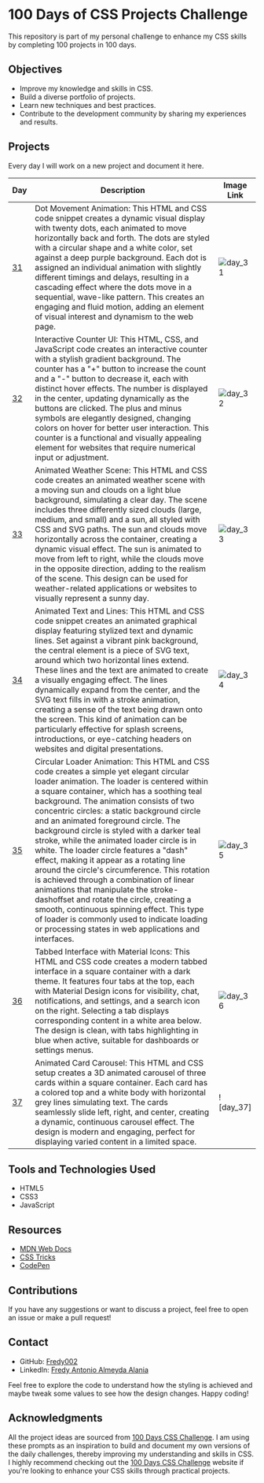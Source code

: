 # 100 Days of CSS Projects Challenge

This repository is part of my personal challenge to enhance my CSS skills by completing 100 projects in 100 days.

## Objectives

- Improve my knowledge and skills in CSS.
- Build a diverse portfolio of projects.
- Learn new techniques and best practices.
- Contribute to the development community by sharing my experiences and results.

## Projects

Every day I will work on a new project and document it here.

| Day                                                                              | Description                                                                                                                                                                                                                                                                                                                                                                                                                                                                                                                | Image Link |
| -------------------------------------------------------------------------------- | -------------------------------------------------------------------------------------------------------------------------------------------------------------------------------------------------------------------------------------------------------------------------------------------------------------------------------------------------------------------------------------------------------------------------------------------------------------------------------------------------------------------------- | ---------- |
| [31](https://github.com/Fredy002/100-Days-Of-CSS-Projects/tree/day_31-40/day_31) | Dot Movement Animation: This HTML and CSS code snippet creates a dynamic visual display with twenty dots, each animated to move horizontally back and forth. The dots are styled with a circular shape and a white color, set against a deep purple background. Each dot is assigned an individual animation with slightly different timings and delays, resulting in a cascading effect where the dots move in a sequential, wave-like pattern. This creates an engaging and fluid motion, adding an element of visual interest and dynamism to the web page. | ![day_31](https://github.com/Fredy002/100-Days-Of-CSS-Projects/assets/104151778/6dcbd15e-b1e0-4a72-ab73-b2e598cb295c) |
| [32](https://github.com/Fredy002/100-Days-Of-CSS-Projects/tree/day_31-40/day_32) | Interactive Counter UI: This HTML, CSS, and JavaScript code creates an interactive counter with a stylish gradient background. The counter has a "+" button to increase the count and a "-" button to decrease it, each with distinct hover effects. The number is displayed in the center, updating dynamically as the buttons are clicked. The plus and minus symbols are elegantly designed, changing colors on hover for better user interaction. This counter is a functional and visually appealing element for websites that require numerical input or adjustment. | ![day_32](https://github.com/Fredy002/100-Days-Of-CSS-Projects/assets/104151778/f8c26780-e6ef-4b29-8741-9dac7491319b) |
| [33](https://github.com/Fredy002/100-Days-Of-CSS-Projects/tree/day_31-40/day_33) | Animated Weather Scene: This HTML and CSS code creates an animated weather scene with a moving sun and clouds on a light blue background, simulating a clear day. The scene includes three differently sized clouds (large, medium, and small) and a sun, all styled with CSS and SVG paths. The sun and clouds move horizontally across the container, creating a dynamic visual effect. The sun is animated to move from left to right, while the clouds move in the opposite direction, adding to the realism of the scene. This design can be used for weather-related applications or websites to visually represent a sunny day. | ![day_33](https://github.com/Fredy002/100-Days-Of-CSS-Projects/assets/104151778/f9f7b5cd-a1d4-475e-bf6d-76cb5a30d1cd) |
| [34](https://github.com/Fredy002/100-Days-Of-CSS-Projects/tree/day_31-40/day_34) | Animated Text and Lines: This HTML and CSS code snippet creates an animated graphical display featuring stylized text and dynamic lines. Set against a vibrant pink background, the central element is a piece of SVG text, around which two horizontal lines extend. These lines and the text are animated to create a visually engaging effect. The lines dynamically expand from the center, and the SVG text fills in with a stroke animation, creating a sense of the text being drawn onto the screen. This kind of animation can be particularly effective for splash screens, introductions, or eye-catching headers on websites and digital presentations.| ![day_34](https://github.com/Fredy002/100-Days-Of-CSS-Projects/assets/104151778/278163a4-5871-49b3-ac86-7ef55c75aafd) |
| [35](https://github.com/Fredy002/100-Days-Of-CSS-Projects/tree/day_31-40/day_35) | Circular Loader Animation: This HTML and CSS code creates a simple yet elegant circular loader animation. The loader is centered within a square container, which has a soothing teal background. The animation consists of two concentric circles: a static background circle and an animated foreground circle. The background circle is styled with a darker teal stroke, while the animated loader circle is in white. The loader circle features a "dash" effect, making it appear as a rotating line around the circle's circumference. This rotation is achieved through a combination of linear animations that manipulate the stroke-dashoffset and rotate the circle, creating a smooth, continuous spinning effect. This type of loader is commonly used to indicate loading or processing states in web applications and interfaces. | ![day_35](https://github.com/Fredy002/100-Days-Of-CSS-Projects/assets/104151778/922c9541-c06d-439a-bc75-ceccd5214650) |
| [36](https://github.com/Fredy002/100-Days-Of-CSS-Projects/tree/day_31-40/day_36) | Tabbed Interface with Material Icons: This HTML and CSS code creates a modern tabbed interface in a square container with a dark theme. It features four tabs at the top, each with Material Design icons for visibility, chat, notifications, and settings, and a search icon on the right. Selecting a tab displays corresponding content in a white area below. The design is clean, with tabs highlighting in blue when active, suitable for dashboards or settings menus. | ![day_36](https://github.com/Fredy002/100-Days-Of-CSS-Projects/assets/104151778/444762f1-a8e5-430d-b4a6-713c2a8a1177) |
| [37](https://github.com/Fredy002/100-Days-Of-CSS-Projects/tree/day_31-40/day_37) | Animated Card Carousel: This HTML and CSS setup creates a 3D animated carousel of three cards within a square container. Each card has a colored top and a white body with horizontal grey lines simulating text. The cards seamlessly slide left, right, and center, creating a dynamic, continuous carousel effect. The design is modern and engaging, perfect for displaying varied content in a limited space. | ![day_37] |


## Tools and Technologies Used

- HTML5
- CSS3
- JavaScript

## Resources

- [MDN Web Docs](https://developer.mozilla.org/en-US/docs/Web/CSS)
- [CSS Tricks](https://css-tricks.com/)
- [CodePen](https://codepen.io/)

## Contributions

If you have any suggestions or want to discuss a project, feel free to open an issue or make a pull request!

## Contact

- GitHub: [Fredy002](https://github.com/Fredy002)
- LinkedIn: [Fredy Antonio Almeyda Alania](https://www.linkedin.com/in/fredy-antonio-almeyda-alania/)

Feel free to explore the code to understand how the styling is achieved and maybe tweak some values to see how the design changes. Happy coding!

## Acknowledgments

All the project ideas are sourced from [100 Days CSS Challenge](https://100dayscss.com/). I am using these prompts as an inspiration to build and document my own versions of the daily challenges, thereby improving my understanding and skills in CSS. I highly recommend checking out the [100 Days CSS Challenge](https://100dayscss.com/) website if you're looking to enhance your CSS skills through practical projects.
